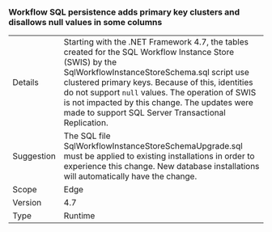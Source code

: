 ### Workflow SQL persistence adds primary key clusters and disallows null values in some columns

|   |   |
|---|---|
|Details|Starting with the .NET Framework 4.7, the tables created for the SQL Workflow Instance Store (SWIS) by the SqlWorkflowInstanceStoreSchema.sql script use clustered primary keys. Because of this, identities do not support <code>null</code> values. The operation of SWIS is not impacted by this change. The updates were made to support SQL Server Transactional Replication.|
|Suggestion|The SQL file SqlWorkflowInstanceStoreSchemaUpgrade.sql must be applied to existing installations in order to experience this change. New database installations will automatically have the change.|
|Scope|Edge|
|Version|4.7|
|Type|Runtime|
